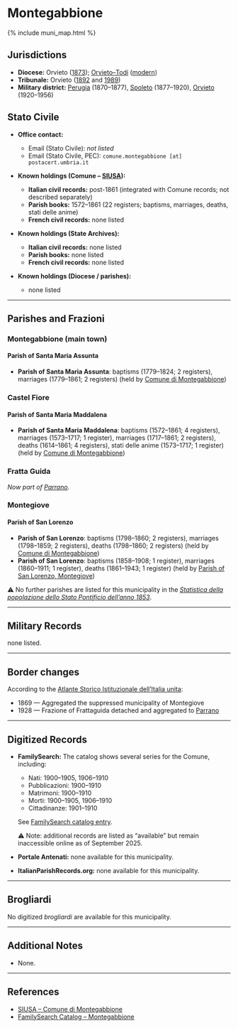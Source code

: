 # Montegabbione

{% include muni_map.html %}

## Jurisdictions

* **Diocese:** Orvieto ([1873](https://www.google.it/books/edition/Il_libro_de_comuni_del_Regno_d_Italia_co/WF9mfeJJcDEC?gbpv=1)); [Orvieto–Todi](../dio/orvieto_todi.md) ([modern](https://www.chiesacattolica.it/annuario-cei/ricerca-parrocchie/))
* **Tribunale:** Orvieto ([1892](https://www.google.it/books/edition/Bollettino_ufficiale_del_Ministero_di_gr/kRXd4t5fK-0C?hl=en&gbpv=1&pg=PA457&printsec=frontcover) and [1989](https://www.google.it/books/edition/Gazzetta_ufficiale_della_Repubblica_ital/-Z6nogg-qMQC?hl=en&gbpv=1&pg=RA8-PA38&printsec=frontcover))
* **Military district:** [Perugia](../mil/perugia.md) (1870–1877), [Spoleto](../mil/spoleto.md) (1877–1920), [Orvieto](../mil/orvieto.md) (1920–1956)

## Stato Civile

* **Office contact:**

  * Email (Stato Civile): *not listed*
  * Email (Stato Civile, PEC): `comune.montegabbione [at] postacert.umbria.it`

* **Known holdings (Comune – [SIUSA](https://siusa-archivi.cultura.gov.it/cgi-bin/siusa/pagina.pl?TipoPag=comparc&Chiave=304172)):**

  * **Italian civil records:** post-1861 (integrated with Comune records; not described separately)
  * **Parish books:** 1572–1861 (22 registers; baptisms, marriages, deaths, stati delle anime)
  * **French civil records:** none listed

* **Known holdings (State Archives):**

  * **Italian civil records:** none listed
  * **Parish books:** none listed
  * **French civil records:** none listed

* **Known holdings (Diocese / parishes):**

  * none listed

---

## Parishes and Frazioni

### Montegabbione (main town)

#### Parish of Santa Maria Assunta

* **Parish of Santa Maria Assunta**: baptisms (1779–1824; 2 registers), marriages (1779–1861; 2 registers) (held by [Comune di Montegabbione](https://siusa-archivi.cultura.gov.it/cgi-bin/siusa/pagina.pl?TipoPag=comparc&Chiave=304172))

### Castel Fiore

#### Parish of Santa Maria Maddalena

* **Parish of Santa Maria Maddalena**: baptisms (1572–1861; 4 registers), marriages (1573–1717; 1 register), marriages (1717–1861; 2 registers), deaths (1614–1861; 4 registers), stati delle anime (1573–1717; 1 register) (held by [Comune di Montegabbione](https://siusa-archivi.cultura.gov.it/cgi-bin/siusa/pagina.pl?TipoPag=comparc&Chiave=304172))

### Fratta Guida

*Now part of [Parrano](parrano.md).*

### Montegiove

#### Parish of San Lorenzo

* **Parish of San Lorenzo**: baptisms (1798–1860; 2 registers), marriages (1798–1859; 2 registers), deaths (1798–1860; 2 registers) (held by [Comune di Montegabbione](https://siusa-archivi.cultura.gov.it/cgi-bin/siusa/pagina.pl?TipoPag=comparc&Chiave=304172))
* **Parish of San Lorenzo**: baptisms (1858–1908; 1 register), marriages (1860–1911; 1 register), deaths (1861–1943; 1 register) (held by [Parish of San Lorenzo, Montegiove](https://www.ilcastellodimontegabbione.it/IlGobbo/ArchivioParrocchiaDiMontegiove/Archivio%20storico%20della%20parrocchia%20di%20Montegiove.pdf))


⚠️ No further parishes are listed for this municipality in the *[Statistica della popolazione dello Stato Pontificio dell’anno 1853](https://www.google.it/books/edition/Statistics_della_popolazione_dello_Stato/v6dCAQAAMAAJ)*.

---

## Military Records

none listed.

---

## Border changes

According to the [Atlante Storico Istituzionale dell’Italia unita](http://dati.san.beniculturali.it/asi/local/detail.html?UA05149):

* 1869 — Aggregated the suppressed municipality of Montegiove
* 1928 — Frazione of Frattaguida detached and aggregated to [Parrano](parrano.md)

---

## Digitized Records

* **FamilySearch:** The catalog shows several series for the Comune, including:

  * Nati: 1900–1905, 1906–1910
  * Pubblicazioni: 1900–1910
  * Matrimoni: 1900–1910
  * Morti: 1900–1905, 1906–1910
  * Cittadinanze: 1901–1910

  See [FamilySearch catalog entry](https://www.familysearch.org/en/search/catalog/653064).

  ⚠️ Note: additional records are listed as “available” but remain inaccessible online as of September 2025.

* **Portale Antenati:** none available for this municipality.

* **ItalianParishRecords.org:** none available for this municipality.

---

## Brogliardi

No digitized *brogliardi* are available for this municipality.

---

## Additional Notes

* None.

---

## References

* [SIUSA – Comune di Montegabbione](https://siusa-archivi.cultura.gov.it/cgi-bin/siusa/pagina.pl?TipoPag=comparc&Chiave=304172)
* [FamilySearch Catalog – Montegabbione](https://www.familysearch.org/en/search/catalog/653064)
